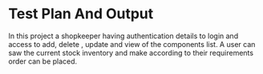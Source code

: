 
# Test Plan And Output

In this project a shopkeeper having authentication details to login and access to add, delete , update and view of the components list. A user can saw the current stock inventory and make according to their requirements order can be placed.

